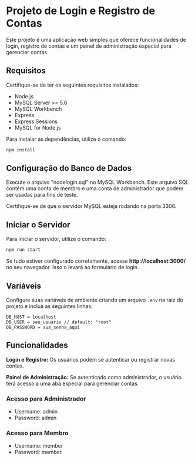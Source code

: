 # Projeto de Login e Registro de Contas

Este projeto é uma aplicação web simples que oferece funcionalidades de login, registro de contas e um painel de administração especial para gerenciar contas.

## Requisitos

Certifique-se de ter os seguintes requisitos instalados:

- Node.js
- MySQL Server >= 5.6
- MySQL Workbench
- Express
- Express Sessions
- MySQL for Node.js

Para instalar as dependências, utilize o comando:

```bash
npm install
```

## Configuração do Banco de Dados

Execute o arquivo "nodelogin.sql" no MySQL Workbench. Este arquivo SQL contém uma conta de membro e uma conta de administrador que podem ser usadas para fins de teste.

Certifique-se de que o servidor MySQL esteja rodando na porta 3306.

## Iniciar o Servidor

Para iniciar o servidor, utilize o comando:

```bash
npm run start
```

Se tudo estiver configurado corretamente, acesse **http://localhost:3000/** no seu navegador. Isso o levará ao formulário de login.

## Variáveis 

Configure suas variáveis de ambiente criando um arquivo `.env` na raiz do projeto e inclua as seguintes linhas:

```env
DB_HOST = localhost
DB_USER = seu_usuario // default: "root"
DB_PASSWORD = sua_senha_aqui
```

## Funcionalidades

**Login e Registro:** Os usuários podem se autenticar ou registrar novas contas.

**Painel de Administração:** Se autenticado como administrador, o usuário terá acesso a uma aba especial para gerenciar contas.

### Acesso para Administrador
- Username: admin
- Password: admin

### Acesso para Membro
- Username: member
- Password: member